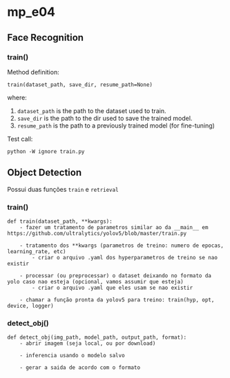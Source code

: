 # mp_e04

## Face Recognition

### train()

Method definition:
```
train(dataset_path, save_dir, resume_path=None)
```
where:

1. ```dataset_path``` is the path to the dataset used to train.
2. ```save_dir``` is the path to the dir used to save the trained model.
3. ```resume_path``` is the path to a previously trained model (for fine-tuning)

Test call:

```
python -W ignore train.py
```

## Object Detection
Possui duas funções `train` e `retrieval`

### train()
```
def train(dataset_path, **kwargs):
    - fazer um tratamento de parametros similar ao da __main__ em https://github.com/ultralytics/yolov5/blob/master/train.py

    - tratamento dos **kwargs (parametros de treino: numero de epocas, learning_rate, etc)
        - criar o arquivo .yaml dos hyperparametros de treino se nao existir

    - processar (ou preprocessar) o dataset deixando no formato da yolo caso nao esteja (opcional, vamos assumir que esteja)
        - criar o arquivo .yaml que eles usam se nao existir

    - chamar a função pronta da yolov5 para treino: train(hyp, opt, device, logger)
```

### detect_obj()
```
def detect_obj(img_path, model_path, output_path, format):
    - abrir imagem (seja local, ou por download)
    
    - inferencia usando o modelo salvo
    
    - gerar a saida de acordo com o formato
```
